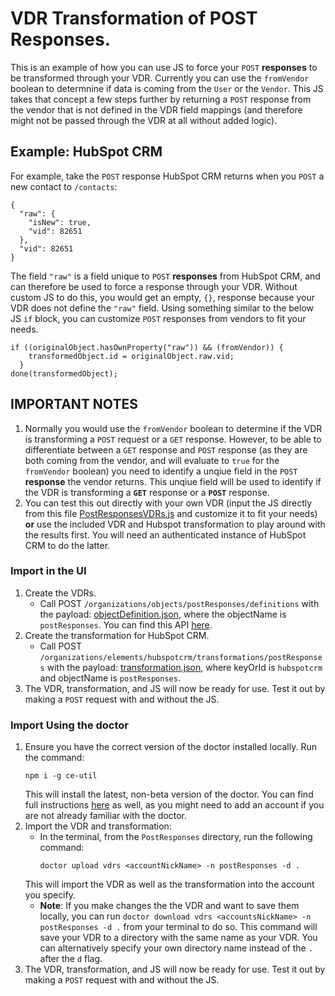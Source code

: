 # VDR Transformation of POST Responses.

This is an example of how you can use JS to force your `POST` **responses** to be transformed through your VDR. Currently you can use the `fromVendor` boolean to determnine if data is coming from the `User` or the `Vendor`. This JS takes that concept a few steps further by returning a `POST` response from the vendor that is not defined in the VDR field mappings (and therefore might not be passed through the VDR at all without added logic).

## Example: HubSpot CRM
For example, take the `POST` response HubSpot CRM returns when you `POST` a new contact to `/contacts`:
```
{
  "raw": {
    "isNew": true,
    "vid": 82651
  },
  "vid": 82651
}
```
The field `"raw"` is a field unique to `POST` **responses** from HubSpot CRM, and can therefore be used to force a response through your VDR. Without custom JS to do this, you would get an empty, `{}`, response because your VDR does not define the `"raw"` field. Using something similar to the below JS `if` block, you can customize `POST` responses from vendors to fit your needs.
```
if ((originalObject.hasOwnProperty("raw")) && (fromVendor)) {
    transformedObject.id = originalObject.raw.vid;
  }
done(transformedObject);
```

## IMPORTANT NOTES
1. Normally you would use the `fromVendor` boolean to determine if the VDR is transforming a `POST` request or a `GET` response. However, to be able to differentiate between a `GET` response and `POST` response (as they are both coming from the vendor, and will evaluate to `true` for the `fromVendor` boolean) you need to identify a unqiue field in the `POST` **response** the vendor returns. This unqiue field will be used to identify if the VDR is transforming a **`GET`** response or a **`POST`** response.
2. You can test this out directly with your own VDR (input the JS directly from this file [PostResponsesVDRs.js](PostResponsesVDRs.js) and customize it to fit your needs) **or** use the included VDR and Hubspot transformation to play around with the results first. You will need an authenticated instance of HubSpot CRM to do the latter.

### Import in the UI
1. Create the VDRs.
    * Call POST `/organizations/objects/postResponses/definitions` with the payload: [objectDefinition.json](postResponsesVDR/postResponses/definition/objectDefinition.json), where the objectName is `postResponses`. You can find this API [here](https://my-staging.cloudelements.io/api-docs/platform/organizations).
2. Create the transformation for HubSpot CRM.
    * Call POST `/organizations/elements/hubspotcrm/transformations/postResponses` with the payload: [transformation.json](postResponsesVDR/postResponses/transformation/hubspotcrm/transformation.json), where keyOrId is `hubspotcrm` and objectName is `postResponses`.
3. The VDR, transformation, and JS will now be ready for use. Test it out by making a `POST` request with and without the JS.

### Import Using the doctor
1. Ensure you have the correct version of the doctor installed locally. Run the command:
    ```
    npm i -g ce-util
    ```
    This will install the latest, non-beta version of the doctor. You can find full instructions [here](https://www.npmjs.com/package/ce-util) as well, as you might need to add an account if you are not already familiar with the doctor. 
2. Import the VDR and transformation:
    * In the terminal, from the `PostResponses` directory, run the following command:
        ```
        doctor upload vdrs <accountNickName> -n postResponses -d .
        ```
    This will import the VDR as well as the transformation into the account you specify.
    * **Note**: If you make changes the the VDR and want to save them locally, you can run `doctor download vdrs <accountsNickName> -n postResponses -d .` from your terminal to do so. This command will save your VDR to a directory with the same name as your VDR. You can alternatively specify your own directory name instead of the `.` after the `d` flag.
3. The VDR, transformation, and JS will now be ready for use. Test it out by making a `POST` request with and without the JS.